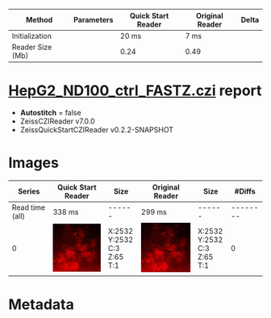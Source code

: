 |  Method            | Parameters       | Quick Start Reader | Original Reader | Delta  |
| -------------------|------------------|--------------------|-----------------|------- |
| Initialization     |                  |20 ms|7 ms|        |
| Reader Size (Mb)     |                  |0.24|0.49|        |
# [HepG2_ND100_ctrl_FASTZ.czi](https://zenodo.org/record/5068754/files/HepG2_ND100_ctrl_FASTZ.czi) report
 - **Autostitch** = false
 - ZeissCZIReader v7.0.0
 - ZeissQuickStartCZIReader v0.2.2-SNAPSHOT

# Images 

| Series            | Quick Start Reader | Size | Original Reader | Size | #Diffs |
|-------------------|--------------------|------|-----------------|------|--------|
| Read time (all)   |338 ms|------|299 ms|------|--------|
|0|![HepG2_ND100_ctrl_FASTZ.quick_true.flat_true.stitch_false.series_0.jpg](HepG2_ND100_ctrl_FASTZ/HepG2_ND100_ctrl_FASTZ.quick_true.flat_true.stitch_false.series_0.jpg)|X:2532<br>Y:2532<br>C:3<br>Z:65<br>T:1|![HepG2_ND100_ctrl_FASTZ.quick_false.flat_true.stitch_false.series_0.jpg](HepG2_ND100_ctrl_FASTZ/HepG2_ND100_ctrl_FASTZ.quick_false.flat_true.stitch_false.series_0.jpg)|X:2532<br>Y:2532<br>C:3<br>Z:65<br>T:1|0|

# Metadata

